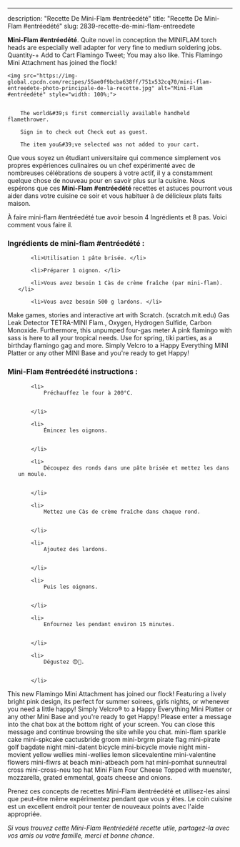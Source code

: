---
description: "Recette De Mini-Flam #entréedété"
title: "Recette De Mini-Flam #entréedété"
slug: 2839-recette-de-mini-flam-entreedete

<p>
	<strong>Mini-Flam #entréedété</strong>. 
	Quite novel in conception the MINIFLAM torch heads are especially well adapter for very fine to medium soldering jobs. Quantity-+ Add to Cart Flamingo Tweet; You may also like. This Flamingo Mini Attachment has joined the flock!
</p>
<p>
	
	<img src="https://img-global.cpcdn.com/recipes/55ae0f9bcba638ff/751x532cq70/mini-flam-entreedete-photo-principale-de-la-recette.jpg" alt="Mini-Flam #entréedété" style="width: 100%;">
	
	
		The world&#39;s first commercially available handheld flamethrower.
	
		Sign in to check out Check out as guest.
	
		The item you&#39;ve selected was not added to your cart.
	
</p>

Que vous soyez un étudiant universitaire qui commence simplement vos propres expériences culinaires ou un chef expérimenté avec de nombreuses célébrations de soupers à votre actif, il y a constamment quelque chose de nouveau pour en savoir plus sur la cuisine. Nous espérons que ces <strong> Mini-Flam #entréedété </strong> recettes et astuces pourront vous aider dans votre cuisine ce soir et vous habituer à de délicieux plats faits maison.

<!--inarticleads1-->

À faire mini-flam #entréedété tue avoir besoin 4 Ingrédients et 8 pas. Voici comment vous faire il.

<h3>Ingrédients de mini-flam #entréedété :</h3>

<ol>
	
		<li>Utilisation 1 pâte brisée. </li>
	
		<li>Préparer 1 oignon. </li>
	
		<li>Vous avez besoin 1 Càs de crème fraîche (par mini-flam). </li>
	
		<li>Vous avez besoin 500 g lardons. </li>
	
</ol>

Make games, stories and interactive art with Scratch. (scratch.mit.edu) Gas Leak Detector TETRA-MINI Flam., Oxygen, Hydrogen Sulfide, Carbon Monoxide. Furthermore, this unpumped four-gas meter A pink flamingo with sass is here to all your tropical needs. Use for spring, tiki parties, as a birthday flamingo gag and more. Simply Velcro to a Happy Everything MINI Platter or any other MINI Base and you&#39;re ready to get Happy! 

<!--inarticleads2-->

<h3>Mini-Flam #entréedété instructions :</h3>

<ol>
	
		<li>
			Préchauffez le four à 200°C.
			
			
		</li>
	
		<li>
			Émincez les oignons.
			
			
		</li>
	
		<li>
			Découpez des ronds dans une pâte brisée et mettez les dans un moule.
			
			
		</li>
	
		<li>
			Mettez une Càs de crème fraîche dans chaque rond.
			
			
		</li>
	
		<li>
			Ajoutez des lardons.
			
			
		</li>
	
		<li>
			Puis les oignons.
			
			
		</li>
	
		<li>
			Enfournez les pendant environ 15 minutes.
			
			
		</li>
	
		<li>
			Dégustez 😍🤩.
			
			
		</li>
	
</ol>

This new Flamingo Mini Attachment has joined our flock! Featuring a lively bright pink design, its perfect for summer soirees, girls nights, or whenever you need a little happy! Simply Velcro® to a Happy Everything Mini Platter or any other Mini Base and you&#39;re ready to get Happy! Please enter a message into the chat box at the bottom right of your screen. You can close this message and continue browsing the site while you chat. mini-flam sparkle cake mini-spkcake cactusbride groom mini-brgrm pirate flag mini-pirate golf bagdate night mini-datent bicycle mini-bicycle movie night mini-movient yellow wellies mini-wellies lemon slicevalentine mini-valentine flowers mini-flwrs at beach mini-atbeach pom hat mini-pomhat sunneutral cross mini-cross-neu top hat Mini Flam Four Cheese Topped with muenster, mozzarella, grated emmental, goats cheese and onions. 

<!--inarticleads1-->

<p>
Prenez ces concepts de recettes Mini-Flam #entréedété et utilisez-les ainsi que peut-être même expérimentez pendant que vous y êtes. Le coin cuisine est un excellent endroit pour tenter de nouveaux points avec l'aide appropriée.
</p>

<p>
<i>Si vous trouvez cette Mini-Flam #entréedété recette utile, partagez-la avec vos amis ou votre famille, merci et bonne chance.</i>
</p>
